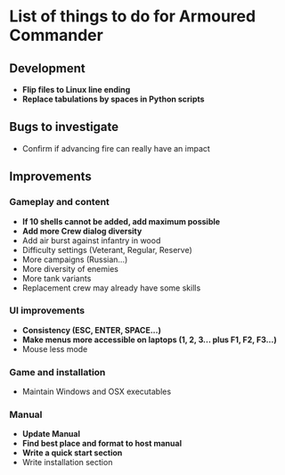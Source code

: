 # List of things to do for Armoured Commander

## Development
- **Flip files to Linux line ending**
- **Replace tabulations by spaces in Python scripts**

## Bugs to investigate
- Confirm if advancing fire can really have an impact

## Improvements
### Gameplay and content
- **If 10 shells cannot be added, add maximum possible**
- **Add more Crew dialog diversity**
- Add air burst against infantry in wood
- Difficulty settings (Veterant, Regular, Reserve)
- More campaigns (Russian...)
- More diversity of enemies
- More tank variants
- Replacement crew may already have some skills
  
### UI improvements
- **Consistency (ESC, ENTER, SPACE...)**
- **Make menus more accessible on laptops (1, 2, 3... plus F1, F2, F3...)**
- Mouse less mode
  
### Game and installation
- Maintain Windows and OSX executables
  
### Manual
- **Update Manual**
- **Find best place and format to host manual**
- **Write a quick start section**
- Write installation section
